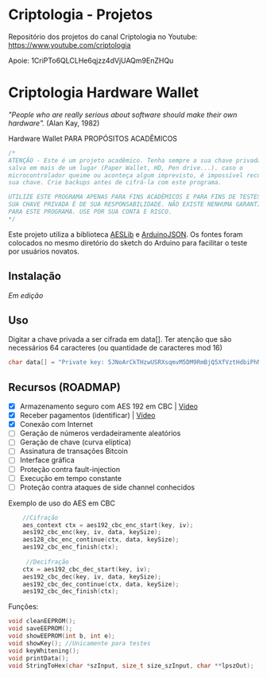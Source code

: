 # Criptologia - Projetos
Repositório dos projetos do canal Criptologia no Youtube: https://www.youtube.com/criptologia

Apoie: 1CriPTo6QLCLHe6qjzz4dVjUAQm9EnZHQu

Criptologia Hardware Wallet
==============

*"People who are really serious about software should make their own hardware".* (Alan Kay, 1982)

Hardware Wallet PARA PROPÓSITOS ACADÊMICOS

```c
/*
ATENÇÃO - Este é um projeto acadêmico. Tenha sempre a sua chave privada 
salva em mais de um lugar (Paper Wallet, HD, Pen drive...). caso o 
microcontrolador queime ou aconteça algum imprevisto, é impossível recuperar
sua chave. Crie backups antes de cifrá-la com este programa.

UTILIZE ESTE PROGRAMA APENAS PARA FINS ACADÊMICOS E PARA FINS DE TESTES. 
SUA CHAVE PRIVADA É DE SUA RESPONSABILIDADE. NÃO EXISTE NENHUMA GARANTIA 
PARA ESTE PROGRAMA. USE POR SUA CONTA E RISCO.
*/
```

Este projeto utiliza a biblioteca [AESLib](https://github.com/DavyLandman/AESLib) e [ArduinoJSON](https://arduinojson.org/). Os fontes foram colocados no mesmo diretório do sketch do Arduino para facilitar o teste por usuários novatos.

Instalação
-----
*Em edição*

Uso
-----
Digitar a chave privada a ser cifrada em data[]. Ter atenção que são necessários 64 caracteres (ou quantidade de caracteres mod 16)

```c
char data[] = "Private key: 5JNoArCkTHzwUSRXsqmvM5DM9RmBjQ5XfVztHdbiPhNi4JEAWDc"; //64 chars == 64 bytes
```

Recursos (ROADMAP)
-----

-  [X] Armazenamento seguro com AES 192 em CBC | [Vídeo](https://www.youtube.com/watch?v=8JBHvkuzdfw) 
-  [X] Receber pagamentos (identificar) | [Vídeo](https://www.youtube.com/watch?v=H1p9xm86ZPA)
-  [X] Conexão com Internet
-  [ ] Geração de números verdadeiramente aleatórios
-  [ ] Geração de chave (curva elíptica)
-  [ ] Assinatura de transações Bitcoin
-  [ ] Interface gráfica
-  [ ] Proteção contra fault-injection
-  [ ] Execução em tempo constante
-  [ ] Proteção contra ataques de side channel conhecidos

Exemplo de uso do AES em CBC

```c
    //Cifração
    aes_context ctx = aes192_cbc_enc_start(key, iv);
    aes192_cbc_enc(key, iv, data, keySize);
    aes128_cbc_enc_continue(ctx, data, keySize); 
    aes192_cbc_enc_finish(ctx);
    
     //Decifração
    ctx = aes192_cbc_dec_start(key, iv);
    aes192_cbc_dec(key, iv, data, keySize);
    aes192_cbc_dec_continue(ctx, data, keySize);
    aes192_cbc_dec_finish(ctx);
```

Funções:
	
```c
void cleanEEPROM();
void saveEEPROM();
void showEEPROM(int b, int e);
void showKey(); //Unicamente para testes
void keyWhitening();
void printData();
void StringToHex(char *szInput, size_t size_szInput, char **lpszOut);
```
